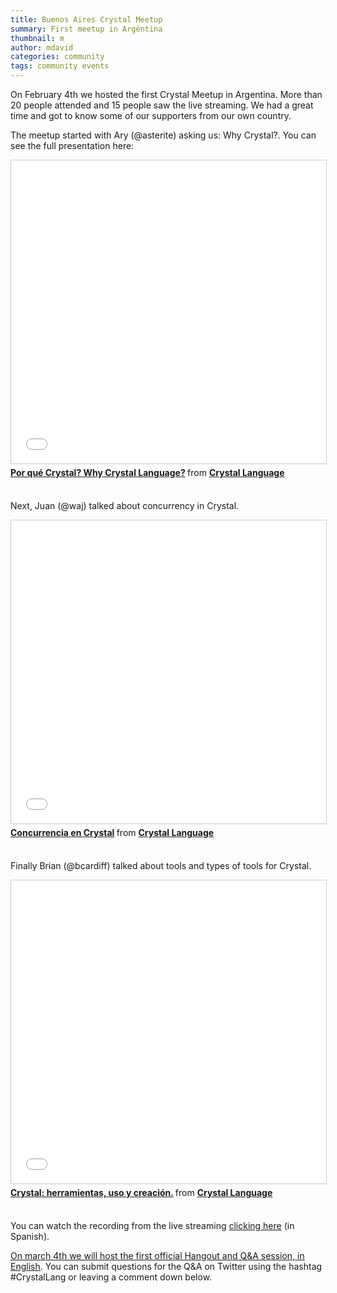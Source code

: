 ```yaml
---
title: Buenos Aires Crystal Meetup
summary: First meetup in Argentina
thumbnail: m
author: mdavid
categories: community
tags: community events
---
```


On February 4th we hosted the first Crystal Meetup in Argentina.
More than 20 people attended and 15 people saw the live streaming.
We had a great time and got to know some of our supporters from our own country.

The meetup started with Ary (@asterite) asking us: Why Crystal?. You can see the full presentation here:

<iframe src="//www.slideshare.net/slideshow/embed_code/key/sDkZCeQhRCB2iU" width="595" height="485" frameborder="0" marginwidth="0" marginheight="0" scrolling="no" style="border:1px solid #CCC; border-width:1px; margin-bottom:5px; max-width: 100%;" allowfullscreen> </iframe> <div style="margin-bottom:5px"> <strong> <a href="//www.slideshare.net/crystallanguage/por-qu-crystal-why-crystal-language" title="Por qué Crystal? Why Crystal Language?" target="_blank">Por qué Crystal? Why Crystal Language?</a> </strong> from <strong><a target="_blank" href="//www.slideshare.net/crystallanguage">Crystal Language</a></strong> </div>
<br/>

Next, Juan (@waj) talked about concurrency in Crystal.

<iframe src="//www.slideshare.net/slideshow/embed_code/key/3QfKxO5l6wxtf7" width="595" height="485" frameborder="0" marginwidth="0" marginheight="0" scrolling="no" style="border:1px solid #CCC; border-width:1px; margin-bottom:5px; max-width: 100%;" allowfullscreen> </iframe> <div style="margin-bottom:5px"> <strong> <a href="//www.slideshare.net/crystallanguage/concurrencia-en-crystal" title="Concurrencia en Crystal" target="_blank">Concurrencia en Crystal</a> </strong> from <strong><a target="_blank" href="//www.slideshare.net/crystallanguage">Crystal Language</a></strong> </div>
<br/>

Finally Brian (@bcardiff) talked about tools and types of tools for Crystal.

<iframe src="//www.slideshare.net/slideshow/embed_code/key/Isgoudd5GuoxEn" width="595" height="485" frameborder="0" marginwidth="0" marginheight="0" scrolling="no" style="border:1px solid #CCC; border-width:1px; margin-bottom:5px; max-width: 100%;" allowfullscreen> </iframe> <div style="margin-bottom:5px"> <strong> <a href="//www.slideshare.net/crystallanguage/crystal-herramientas-uso-y-creacin" title="Crystal: herramientas, uso y creación." target="_blank">Crystal: herramientas, uso y creación.</a> </strong> from <strong><a target="_blank" href="//www.slideshare.net/crystallanguage">Crystal Language</a></strong> </div>
<br/>

You can watch the recording from the live streaming [clicking here](https://www.youtube.com/watch?v=tVwnduD6V-o) (in Spanish).

[On march 4th we will host the first official Hangout and Q&A session, in English](https://www.youtube.com/watch?v=FNoMAxuaTqM).
You can submit questions for the Q&A on Twitter using the hashtag #CrystalLang or leaving a comment down below.
